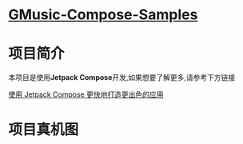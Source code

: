 # **[ GMusic-Compose-Samples](https://github.com/SakurajimaMaii/GMusic-Compose-Samples)**

# 项目简介

本项目是使用**Jetpack Compose**开发,如果想要了解更多,请参考下方链接

[使用 Jetpack Compose 更快地打造更出色的应用](https://developer.android.com/jetpack/compose?hl=zh-cn)

# 项目真机图


